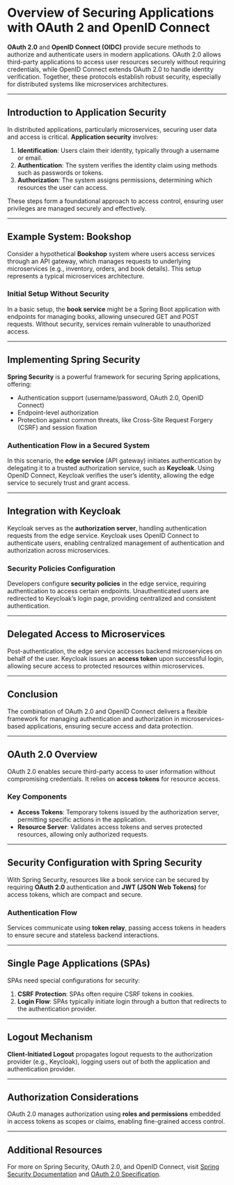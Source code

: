 # Overview of Securing Applications with OAuth 2 and OpenID Connect

**OAuth 2.0** and **OpenID Connect (OIDC)** provide secure methods to authorize and authenticate users in modern applications. OAuth 2.0 allows third-party applications to access user resources securely without requiring credentials, while OpenID Connect extends OAuth 2.0 to handle identity verification. Together, these protocols establish robust security, especially for distributed systems like microservices architectures.

---

## Introduction to Application Security

In distributed applications, particularly microservices, securing user data and access is critical. **Application security** involves:

1. **Identification**: Users claim their identity, typically through a username or email.
2. **Authentication**: The system verifies the identity claim using methods such as passwords or tokens.
3. **Authorization**: The system assigns permissions, determining which resources the user can access.

These steps form a foundational approach to access control, ensuring user privileges are managed securely and effectively.

---

## Example System: Bookshop

Consider a hypothetical **Bookshop** system where users access services through an API gateway, which manages requests to underlying microservices (e.g., inventory, orders, and book details). This setup represents a typical microservices architecture.

### Initial Setup Without Security

In a basic setup, the **book service** might be a Spring Boot application with endpoints for managing books, allowing unsecured GET and POST requests. Without security, services remain vulnerable to unauthorized access.

---

## Implementing Spring Security

**Spring Security** is a powerful framework for securing Spring applications, offering:

- Authentication support (username/password, OAuth 2.0, OpenID Connect)
- Endpoint-level authorization
- Protection against common threats, like Cross-Site Request Forgery (CSRF) and session fixation

### Authentication Flow in a Secured System

In this scenario, the **edge service** (API gateway) initiates authentication by delegating it to a trusted authorization service, such as **Keycloak**. Using OpenID Connect, Keycloak verifies the user’s identity, allowing the edge service to securely trust and grant access.

---

## Integration with Keycloak

Keycloak serves as the **authorization server**, handling authentication requests from the edge service. Keycloak uses OpenID Connect to authenticate users, enabling centralized management of authentication and authorization across microservices.

### Security Policies Configuration

Developers configure **security policies** in the edge service, requiring authentication to access certain endpoints. Unauthenticated users are redirected to Keycloak’s login page, providing centralized and consistent authentication.

---

## Delegated Access to Microservices

Post-authentication, the edge service accesses backend microservices on behalf of the user. Keycloak issues an **access token** upon successful login, allowing secure access to protected resources within microservices.

---

## Conclusion

The combination of OAuth 2.0 and OpenID Connect delivers a flexible framework for managing authentication and authorization in microservices-based applications, ensuring secure access and data protection.

---

## OAuth 2.0 Overview

OAuth 2.0 enables secure third-party access to user information without compromising credentials. It relies on **access tokens** for resource access.

### Key Components

- **Access Tokens**: Temporary tokens issued by the authorization server, permitting specific actions in the application.
- **Resource Server**: Validates access tokens and serves protected resources, allowing only authorized requests.

---

## Security Configuration with Spring Security

With Spring Security, resources like a book service can be secured by requiring **OAuth 2.0** authentication and **JWT (JSON Web Tokens)** for access tokens, which are compact and secure.

### Authentication Flow

Services communicate using **token relay**, passing access tokens in headers to ensure secure and stateless backend interactions.

---

## Single Page Applications (SPAs)

SPAs need special configurations for security:

1. **CSRF Protection**: SPAs often require CSRF tokens in cookies.
2. **Login Flow**: SPAs typically initiate login through a button that redirects to the authentication provider.

---

## Logout Mechanism

**Client-Initiated Logout** propagates logout requests to the authorization provider (e.g., Keycloak), logging users out of both the application and authentication provider.

---

## Authorization Considerations

OAuth 2.0 manages authorization using **roles and permissions** embedded in access tokens as scopes or claims, enabling fine-grained access control.

---

## Additional Resources

For more on Spring Security, OAuth 2.0, and OpenID Connect, visit [Spring Security Documentation](https://spring.io/projects/spring-security) and [OAuth 2.0 Specification](https://oauth.net/2/).

